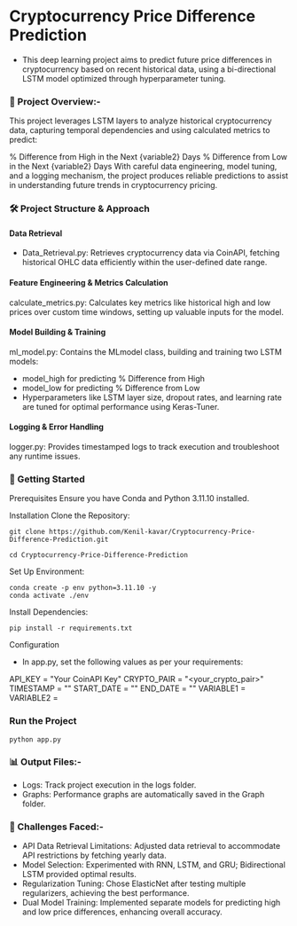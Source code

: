 # Cryptocurrency Price Difference Prediction

- This deep learning project aims to predict future price differences in cryptocurrency based on recent historical data, using a bi-directional LSTM model optimized through hyperparameter tuning.

### 📌 Project Overview:-
This project leverages LSTM layers to analyze historical cryptocurrency data, capturing temporal dependencies and using calculated metrics to predict:

% Difference from High in the Next {variable2} Days
% Difference from Low in the Next {variable2} Days
With careful data engineering, model tuning, and a logging mechanism, the project produces reliable predictions to assist in understanding future trends in cryptocurrency pricing.

### 🛠️ Project Structure & Approach

#### Data Retrieval
- Data_Retrieval.py: Retrieves cryptocurrency data via CoinAPI, fetching historical OHLC data efficiently within the user-defined date range.
  
#### Feature Engineering & Metrics Calculation

calculate_metrics.py: Calculates key metrics like historical high and low prices over custom time windows, setting up valuable inputs for the model.

#### Model Building & Training
ml_model.py: Contains the MLmodel class, building and training two LSTM models:
- model_high for predicting % Difference from High
- model_low for predicting % Difference from Low
- Hyperparameters like LSTM layer size, dropout rates, and learning rate are tuned for optimal performance using Keras-Tuner.

#### Logging & Error Handling

logger.py: Provides timestamped logs to track execution and troubleshoot any runtime issues.

### 🚀 Getting Started
Prerequisites
Ensure you have Conda and Python 3.11.10 installed.

Installation
Clone the Repository:
```
git clone https://github.com/Kenil-kavar/Cryptocurrency-Price-Difference-Prediction.git
```
```
cd Cryptocurrency-Price-Difference-Prediction
```
Set Up Environment:
```
conda create -p env python=3.11.10 -y
conda activate ./env
```
Install Dependencies:
```
pip install -r requirements.txt
```
Configuration
- In app.py, set the following values as per your requirements:


API_KEY = "Your CoinAPI Key"
CRYPTO_PAIR = "<your_crypto_pair>"
TIMESTAMP = "<timestamp>"
START_DATE = "<YYYY-MM-DD>"
END_DATE = "<YYYY-MM-DD>"
VARIABLE1 = <value>
VARIABLE2 = <value>

### Run the Project
```
python app.py
```
### 📊 Output Files:-
- Logs: Track project execution in the logs folder.
- Graphs: Performance graphs are automatically saved in the Graph folder.

### 🧩 Challenges Faced:-
- API Data Retrieval Limitations: Adjusted data retrieval to accommodate API restrictions by fetching yearly data.
- Model Selection: Experimented with RNN, LSTM, and GRU; Bidirectional LSTM provided optimal results.
- Regularization Tuning: Chose ElasticNet after testing multiple regularizers, achieving the best performance.
- Dual Model Training: Implemented separate models for predicting high and low price differences, enhancing overall accuracy.
